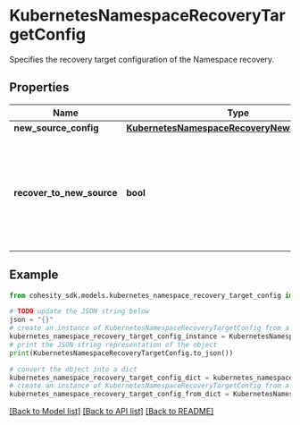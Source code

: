 # KubernetesNamespaceRecoveryTargetConfig

Specifies the recovery target configuration of the Namespace recovery.

## Properties

Name | Type | Description | Notes
------------ | ------------- | ------------- | -------------
**new_source_config** | [**KubernetesNamespaceRecoveryNewSourceConfig**](KubernetesNamespaceRecoveryNewSourceConfig.md) |  | [optional] 
**recover_to_new_source** | **bool** | Specifies whether or not to recover the Namespaces to a different source than they were backed up from. | 

## Example

```python
from cohesity_sdk.models.kubernetes_namespace_recovery_target_config import KubernetesNamespaceRecoveryTargetConfig

# TODO update the JSON string below
json = "{}"
# create an instance of KubernetesNamespaceRecoveryTargetConfig from a JSON string
kubernetes_namespace_recovery_target_config_instance = KubernetesNamespaceRecoveryTargetConfig.from_json(json)
# print the JSON string representation of the object
print(KubernetesNamespaceRecoveryTargetConfig.to_json())

# convert the object into a dict
kubernetes_namespace_recovery_target_config_dict = kubernetes_namespace_recovery_target_config_instance.to_dict()
# create an instance of KubernetesNamespaceRecoveryTargetConfig from a dict
kubernetes_namespace_recovery_target_config_from_dict = KubernetesNamespaceRecoveryTargetConfig.from_dict(kubernetes_namespace_recovery_target_config_dict)
```
[[Back to Model list]](../README.md#documentation-for-models) [[Back to API list]](../README.md#documentation-for-api-endpoints) [[Back to README]](../README.md)


